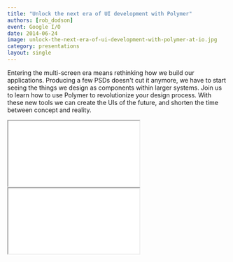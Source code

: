 ```yaml
---
title: "Unlock the next era of UI development with Polymer"
authors: [rob_dodson]
event: Google I/O
date: 2014-06-24
image: unlock-the-next-era-of-ui-development-with-polymer-at-io.jpg
category: presentations
layout: single
---
```


Entering the multi-screen era means rethinking how we build our applications.
Producing a few PSDs doesn't cut it anymore, we have to start seeing the things
we design as components within larger systems. Join us to learn how to use
Polymer to revolutionize your design process. With these new tools we can create
the UIs of the future, and shorten the time between concept and reality.

<!-- Excerpt -->

<div class="video-wrap">
    <iframe src="//www.youtube.com/embed/HKrYfrAzqFA" itemprop="video"></iframe>
</div>

<div class="video-wrap">
    <iframe src="//www.slideshare.net/slideshow/embed_code/36418662"></iframe>
</div>
